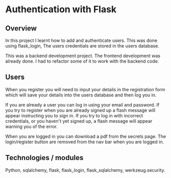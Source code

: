 # Authentication with Flask

## Overview

In this project I learnt how to add and authenticate users.
This was done using flask_login, The users credentials are stored in the users database.

This was a backend development project. The frontend development was already done.
I had to refactor some of it to work with the backend code.

## Users

When you register you will need to input your details in the 
registration form which will save your details into the users database and then
log you in.

If you are already a user you can log in using your email and password.
If you try to register when you are already signed up a flash message will 
appear instructing you to sign in. If you try to log in 
with incorrect credentials, or you haven't yet signed up, a flash message will appear 
warning you of the error.

When you are logged in you can download a pdf from the secrets page.
The login/register button are removed from the nav bar when you are logged in.

## Technologies / modules
Python,
sqlalchemy,
flask,
flask_login,
flask_sqlalchemy,
werkzeug.security.